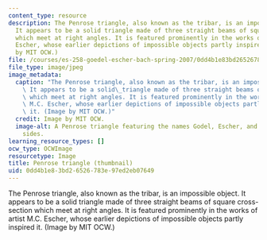 ```yaml
---
content_type: resource
description: The Penrose triangle, also known as the tribar, is an impossible object.
  It appears to be a solid triangle made of three straight beams of square cross-section
  which meet at right angles. It is featured prominently in the works of artist M.C.
  Escher, whose earlier depictions of impossible objects partly inspired it. (Image
  by MIT OCW.)
file: /courses/es-258-goedel-escher-bach-spring-2007/0dd4b1e83bd26526783e97ed2eb07649_es-258s07-th.jpg
file_type: image/jpeg
image_metadata:
  caption: "The Penrose triangle, also known as the tribar, is an impossible object.\
    \ It appears to be a solid\_triangle made of three straight beams of square cross-section\
    \ which meet at right angles. It is featured prominently in the works of artist\
    \ M.C. Escher, whose earlier depictions of impossible objects partly inspired\
    \ it. (Image by MIT OCW.)"
  credit: Image by MIT OCW.
  image-alt: A Penrose triangle featuring the names Godel, Escher, and Bach on the
    sides.
learning_resource_types: []
ocw_type: OCWImage
resourcetype: Image
title: Penrose triangle (thumbnail)
uid: 0dd4b1e8-3bd2-6526-783e-97ed2eb07649
---
```

The Penrose triangle, also known as the tribar, is an impossible object. It appears to be a solid triangle made of three straight beams of square cross-section which meet at right angles. It is featured prominently in the works of artist M.C. Escher, whose earlier depictions of impossible objects partly inspired it. (Image by MIT OCW.)

